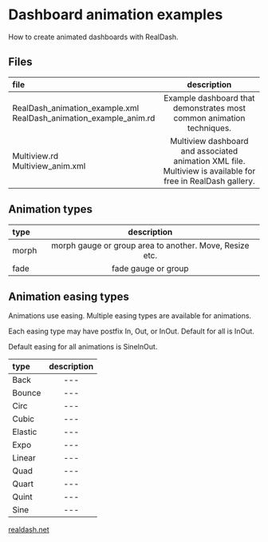 # Dashboard animation examples

How to create animated dashboards with RealDash.

## Files

| file | description |
|:--------|:----------:|
| RealDash_animation_example.xml</br>RealDash_animation_example_anim.rd | Example dashboard that demonstrates most common animation techniques. |
| Multiview.rd</br>Multiview_anim.xml | Multiview dashboard and associated animation XML file. Multiview is available for free in RealDash gallery. |


## Animation types

| type | description |
|:--------|:----------:|
| morph | morph gauge or group area to another. Move, Resize etc. |
| fade | fade gauge or group |


## Animation easing types

Animations use easing. Multiple easing types are available for animations.

Each easing type may have postfix In, Out, or InOut. Default for all is InOut.

Default easing for all animations is SineInOut.

| type | description |
|:--------|:----------:|
| Back | --- |
| Bounce | --- |
| Circ | --- |
| Cubic | --- |
| Elastic | --- |
| Expo | --- |
| Linear | --- |
| Quad | --- |
| Quart | --- |
| Quint | --- |
| Sine | --- |


[realdash.net](https://www.realdash.net)


